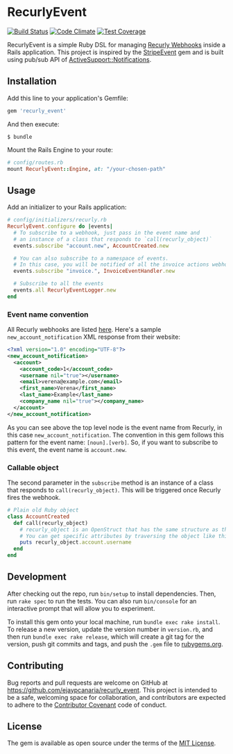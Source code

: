 # RecurlyEvent
[![Build Status](https://travis-ci.org/ejaypcanaria/recurly_event.svg)](https://travis-ci.org/ejaypcanaria/recurly_event) [![Code Climate](https://codeclimate.com/github/ejaypcanaria/recurly_event/badges/gpa.svg)](https://codeclimate.com/github/ejaypcanaria/recurly_event) [![Test Coverage](https://codeclimate.com/github/ejaypcanaria/recurly_event/badges/coverage.svg)](https://codeclimate.com/github/ejaypcanaria/recurly_event/coverage)

RecurlyEvent is a simple Ruby DSL for managing [Recurly Webhooks](https://recurly.readme.io/v2.0/page/webhooks) inside a Rails application. This project is inspired by the [StripeEvent](https://github.com/integrallis/stripe_event/) gem and is built using pub/sub API of [ActiveSupport::Notifications](http://api.rubyonrails.org/classes/ActiveSupport/Notifications.html).

## Installation

Add this line to your application's Gemfile:

```ruby
gem 'recurly_event'
```

And then execute:

    $ bundle

Mount the Rails Engine to your route:
```ruby
# config/routes.rb
mount RecurlyEvent::Engine, at: "/your-chosen-path"
```

## Usage
Add an initializer to your Rails application:
```ruby
# config/initializers/recurly.rb
RecurlyEvent.configure do |events|
  # To subscribe to a webhook, just pass in the event name and
  # an instance of a class that responds to `call(recurly_object)`
  events.subscribe "account.new", AccountCreated.new

  # You can also subscribe to a namespace of events.
  # In this case, you will be notified of all the invoice actions webhook
  events.subscribe "invoice.", InvoiceEventHandler.new

  # Subscribe to all the events
  events.all RecurlyEventLogger.new
end
```

### Event name convention
All Recurly webhooks are listed [here](https://recurly.readme.io/v2.0/page/webhooks). Here's a sample `new_account_notification` XML response from their website:
```xml
<?xml version="1.0" encoding="UTF-8"?>
<new_account_notification>
  <account>
    <account_code>1</account_code>
    <username nil="true"></username>
    <email>verena@example.com</email>
    <first_name>Verena</first_name>
    <last_name>Example</last_name>
    <company_name nil="true"></company_name>
  </account>
</new_account_notification>
```
As you can see above the top level node is the event name from Recurly, in this case `new_account_notification`. The convention in this gem follows this pattern for the event name: `[noun].[verb]`. So, if you want to subscribe to this event, the event name is `account.new`.

### Callable object
The second parameter in the `subscribe` method is an instance of a class that responds to `call(recurly_object)`. This will be triggered once Recurly fires the webhook.

```ruby
# Plain old Ruby object
class AccountCreated
  def call(recurly_object)
    # recurly_object is an OpenStruct that has the same structure as the XML without the parent node (the event name).
    # You can get specific attributes by traversing the object like this:
    puts recurly_object.account.username
  end
end
```

## Development

After checking out the repo, run `bin/setup` to install dependencies. Then, run `rake spec` to run the tests. You can also run `bin/console` for an interactive prompt that will allow you to experiment.

To install this gem onto your local machine, run `bundle exec rake install`. To release a new version, update the version number in `version.rb`, and then run `bundle exec rake release`, which will create a git tag for the version, push git commits and tags, and push the `.gem` file to [rubygems.org](https://rubygems.org).

## Contributing

Bug reports and pull requests are welcome on GitHub at https://github.com/ejaypcanaria/recurly_event. This project is intended to be a safe, welcoming space for collaboration, and contributors are expected to adhere to the [Contributor Covenant](CODE_OF_CONDUCT.md) code of conduct.


## License

The gem is available as open source under the terms of the [MIT License](http://opensource.org/licenses/MIT).

